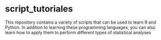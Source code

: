 # script_tutoriales
This repository contains a variety of scripts that can be used to learn R and Python. In addition to learning these programming languages, you can also learn how to apply them to perform different types of statistical analyses
